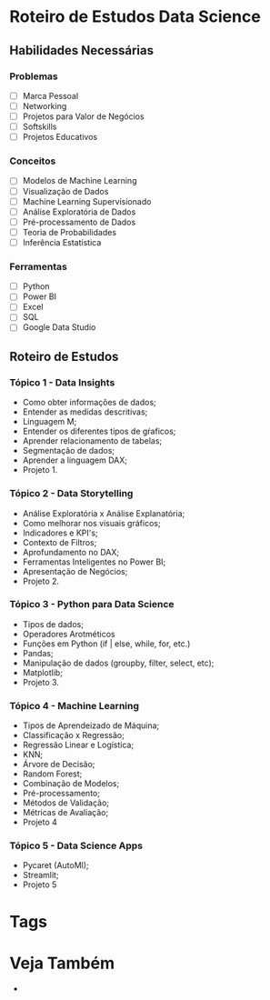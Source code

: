 # Roteiro de Estudos Data Science
## Habilidades Necessárias
### Problemas
- [ ] Marca Pessoal
- [ ] Networking
- [ ] Projetos para Valor de Negócios
- [ ] Softskills
- [ ] Projetos Educativos

### Conceitos
- [ ] Modelos de Machine Learning
- [ ] Visualização de Dados
- [ ] Machine Learning Supervisionado
- [ ] Análise Exploratória de Dados
- [ ] Pré-processamento de Dados
- [ ] Teoria de Probabilidades
- [ ] Inferência Estatística

### Ferramentas
- [ ] Python
- [ ] Power BI
- [ ] Excel
- [ ] SQL
- [ ] Google Data Studio

## Roteiro de Estudos
### Tópico 1 - Data Insights
- Como obter informações de dados;
- Entender as medidas descritivas;
- Linguagem M;
- Entender os diferentes tipos de gŕaficos;
- Aprender relacionamento de tabelas;
- Segmentação de dados;
- Aprender a linguagem DAX;
- Projeto 1.
### Tópico 2 - Data Storytelling
- Análise Exploratória x Análise Explanatória;
- Como melhorar nos visuais gráficos;
- Indicadores e KPI's;
- Contexto de Filtros;
- Aprofundamento no DAX;
- Ferramentas Inteligentes no Power BI;
- Apresentação de Negócios;
- Projeto 2.
### Tópico 3 - Python para Data Science
- Tipos de dados;
- Operadores Arotméticos
- Funções em Python (if | else, while, for, etc.)
- Pandas;
- Manipulação de dados (groupby, filter, select, etc);
- Matplotlib;
- Projeto 3.
### Tópico 4 - Machine Learning
- Tipos de Aprendeizado de Máquina;
- Classificação x Regressão;
- Regressão Linear e Logística;
- KNN;
- Árvore de Decisão;
- Random Forest;
- Combinação de Modelos;
- Pré-processamento;
- Métodos de Validação;
- Métricas de Avaliação;
- Projeto 4
### Tópico 5 - Data Science Apps
- Pycaret (AutoMl);
- Streamlit;
- Projeto 5

# Tags

# Veja Também
- 